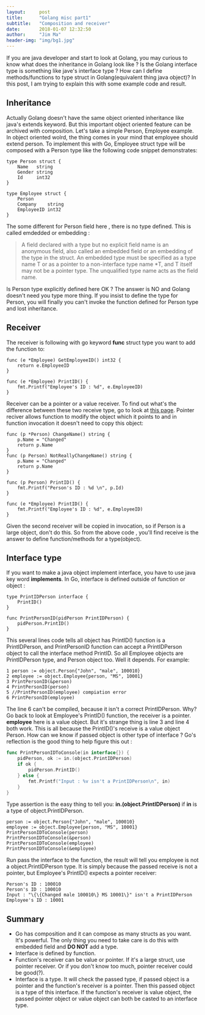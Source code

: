 ```yaml
---
layout:     post
title:      "Golang misc part1"
subtitle:   "Composition and receiver"
date:       2018-01-07 12:32:50
author:     "Jim Ma"
header-img: "img/bg1.jpg"
---
```

If you are java developer and start to look at Golang, you may curious to know
what does the inheritance in Golang look like ? Is the Golang interface type
is something like jave's interface type ? How can I define methods/functions to
type struct in Golang(equivalent thing java object)? In this post, I am trying to
explain this with some example code and result.
## Inheritance
Actually Golang doesn't have the same object oriented inheritance like java's
extends keyword. But this important object oriented feature can be archived with
composition. Let's take a simple Person, Employee example. In object oriented
wolrd, the thing comes in your mind that employee should extend person. To implement
this with Go, Employee struct type will be composed with a Person type like the
following code snippet demonstrates:
```
type Person struct {
	Name   string
	Gender string
	Id     int32
}

type Employee struct {
	Person
	Company    string
	EmployeeID int32
}

```
The some different for Person field here , there is no type defined. This is called emdedded or embedding :
> A field declared with a type but no explicit field name is an anonymous field, also called an embedded field or an embedding of the type in the struct. An embedded type must be specified as a type name T or as a pointer to a non-interface type name *T, and T itself may not be a pointer type. The unqualified type name acts as the field name.

Is Person type explicitly defined here OK ? The answer is NO and Golang doesn't need you type more thing. If you insist to define the type for Person, you will finally you can't invoke the function defined for Person type and lost inheritance.

## Receiver
The receiver is following with go keyword **func** struct type you want to add the function to:  
```
func (e *Employee) GetEmployeeID() int32 {
	return e.EmployeeID
}

func (e *Employee) PrintID() {
	fmt.Printf("Employee's ID : %d", e.EmployeeID)
}
```
Receiver can be a pointer or a value receiver. To find out what's the difference between these two receive type, go to look at [this page](https://nathanleclaire.com/blog/2014/08/09/dont-get-bitten-by-pointer-vs-non-pointer-method-receivers-in-golang/). Pointer reciver allows function to modify the object which it points to and in function invocation it doesn't need to copy this object:
```
func (p *Person) ChangeName() string {
	p.Name = "Changed"
	return p.Name
}
func (p Person) NotReallyChangeName() string {
	p.Name = "Changed"
	return p.Name
}

func (p Person) PrintID() {
	fmt.Printf("Person's ID : %d \n", p.Id)
}

func (e *Employee) PrintID() {
	fmt.Printf("Employee's ID : %d", e.EmployeeID)
}
```
Given the second receiver will be copied in invocation, so if Person is a large object,
don't do this.
So from the above code , you'll find receive is the answer to define function/methods for
a type(object).

## Interface type
If you want to make a java object implement interface, you have to use java key word **implements**. In Go, interface is defined outside of function or object :
```
type PrintIDPerson interface {
	PrintID()
}

func PrintPersonID(pidPerson PrintIDPerson) {
	pidPerson.PrintID()
}
```
This several lines code tells all object has PrintID() function is a PrintIDPerson, and PrintPersonID function can accept a PrintIDPerson object to call the interface method PrintID. So all Employee objects are PrintIDPerson type, and Person object too. Well it depends. For example:
```
1 person := object.Person{"John", "male", 100010}
2 employee := object.Employee{person, "MS", 10001}
3 PrintPersonID(&person)
4 PrintPersonID(person)
5 //PrintPersonID(employee) compiation error
6 PrintPersonID(employee)
```
The line 6 can't be compiled, because it isn't a correct PrintIDPerson. Why? Go back to look
at Employee's PrintID() function, the receiver is a pointer. **employee** here is a value object. But it's strange thing is line 3 and line 4 both work. This is all because the PrintID()'s receive is a value object Person.
How can we know if passed object is other type of interface ? Go's reflection is the good thing to help figure this out :
```go
func PrintPersonIDToConsole(in interface{}) {
	pidPerson, ok := in.(object.PrintIDPerson)
	if ok {
		pidPerson.PrintID()
	} else {
		fmt.Printf("Input : %v isn't a PrintIDPerson\n", in)
	}
}
```
Type assertion is the easy thing to tell you: **in.(object.PrintIDPerson)**  if **in** is a type of object.PrintIDPerson.
```
person := object.Person{"John", "male", 100010}
employee := object.Employee{person, "MS", 10001}
PrintPersonIDToConsole(person)
PrintPersonIDToConsole(&person)
PrintPersonIDToConsole(employee)
PrintPersonIDToConsole(&employee)
```
Run pass the interface to the function, the result will tell you employee is not a object.PrintIDPerson type. It is simply because the passed receive is not a pointer, but Employee's PrintID() expects a pointer receiver:
```
Person's ID : 100010
Person's ID : 100010
Input : "\{\{Changed male 100010\} MS 10001\}" isn't a PrintIDPerson
Employee's ID : 10001
```

## Summary
* Go has composition and it can compose as many structs as you want. It's powerful. The only thing you need to take care is do this with embedded field and **DO NOT** add a type.
* Interface is defined by function.
* Function's receiver can be value or pointer. If it's a large struct, use pointer receiver.
  Or if you don't know too much, pointer receiver could be good(?).
* Interface is a type. It will check the passed type, if passed object is a pointer and the function's receiver is a pointer. Then this passed object is a type of this interface. If the function's receiver is value object, the passed pointer object or value object can both be casted to an interface type.
